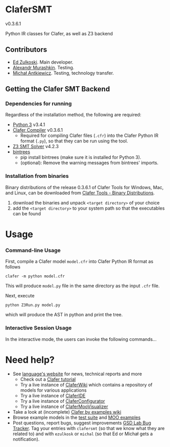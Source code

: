 ClaferSMT
=========

v0.3.6.1

Python IR classes for Clafer, as well as Z3 backend

Contributors
------------

* [Ed Zulkoski](http://gsd.uwaterloo.ca/ezulkosk). Main developer.
* [Alexandr Murashkin](http://gsd.uwaterloo.ca/amurashk). Testing.
* [Michał Antkiewicz](http://gsd.uwaterloo.ca/mantkiew). Testing, technology transfer.

Getting the Clafer SMT Backend
------------------------------

### Dependencies for running

Regardless of the installation method, the following are required:

* [Python 3](https://www.python.org/download/releases/3.4.1/) v3.4.1
* [Clafer Compiler](https://github.com/gsdlab/clafer) v0.3.6.1
  * Required for compiling Clafer files (`.cfr`) into the Clafer Python IR format (`.py`), so that they can be run using the tool.
* [Z3 SMT Solver](http://z3.codeplex.com/) v4.2.3
* [bintrees](https://bitbucket.org/mozman/bintrees)
  * pip install bintrees (make sure it is installed for Python 3).
  * (optional): Remove the warning messages from bintrees' imports.

### Installation from binaries

Binary distributions of the release 0.3.6.1 of Clafer Tools for Windows, Mac, and Linux, 
can be downloaded from [Clafer Tools - Binary Distributions](http://http://gsd.uwaterloo.ca/clafer-tools-binary-distributions). 

1. download the binaries and unpack `<target directory>` of your choice
2. add the `<target directory>` to your system path so that the executables can be found

Usage
=====

### Command-line Usage

First, compile a Clafer model `model.cfr` into Clafer Python IR format as follows

```
clafer -m python model.cfr
```

This will produce `model.py` file in the same directory as the input `.cfr` file.

Next, execute

```
python Z3Run.py model.py
```

which will produce the AST in python and print the tree.

### Interactive Session Usage
In the interactive mode, the users can invoke the following commands...

Need help?
==========
* See [language's website](http://clafer.org) for news, technical reports and more
  * Check out a [Clafer tutorial](http://t3-necsis.cs.uwaterloo.ca:8091/Tutorial/Intro)
  * Try a live instance of [ClaferWiki](http://t3-necsis.cs.uwaterloo.ca:8091) which contains a repository of models for various applications
  * Try a live instance of [ClaferIDE](http://t3-necsis.cs.uwaterloo.ca:8094)
  * Try a live instance of [ClaferConfigurator](http://t3-necsis.cs.uwaterloo.ca:8093)
  * Try a live instance of [ClaferMooVisualizer](http://t3-necsis.cs.uwaterloo.ca:8092)
* Take a look at (incomplete) [Clafer by examples wiki](https://github.com/gsdlab/clafer/wiki)
* Browse example models in the [test suite](https://github.com/gsdlab/clafer/tree/master/test/positive) and [MOO examples](https://github.com/gsdlab/clafer/tree/master/spl_configurator/dataset)
* Post questions, report bugs, suggest improvements [GSD Lab Bug Tracker](http://gsd.uwaterloo.ca:8888/questions/). Tag your entries with `clafersmt` (so that we know what they are related to) and with `ezulkosk` or `michal` (so that Ed or Michał gets a notification).
